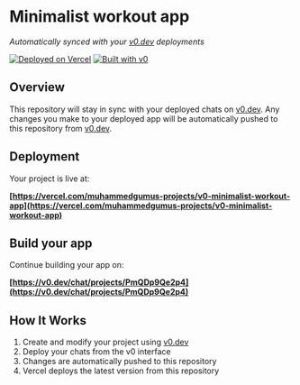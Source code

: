 # Minimalist workout app

*Automatically synced with your [v0.dev](https://v0.dev) deployments*

[![Deployed on Vercel](https://img.shields.io/badge/Deployed%20on-Vercel-black?style=for-the-badge&logo=vercel)](https://vercel.com/muhammedgumus-projects/v0-minimalist-workout-app)
[![Built with v0](https://img.shields.io/badge/Built%20with-v0.dev-black?style=for-the-badge)](https://v0.dev/chat/projects/PmQDp9Qe2p4)

## Overview

This repository will stay in sync with your deployed chats on [v0.dev](https://v0.dev).
Any changes you make to your deployed app will be automatically pushed to this repository from [v0.dev](https://v0.dev).

## Deployment

Your project is live at:

**[https://vercel.com/muhammedgumus-projects/v0-minimalist-workout-app](https://vercel.com/muhammedgumus-projects/v0-minimalist-workout-app)**

## Build your app

Continue building your app on:

**[https://v0.dev/chat/projects/PmQDp9Qe2p4](https://v0.dev/chat/projects/PmQDp9Qe2p4)**

## How It Works

1. Create and modify your project using [v0.dev](https://v0.dev)
2. Deploy your chats from the v0 interface
3. Changes are automatically pushed to this repository
4. Vercel deploys the latest version from this repository